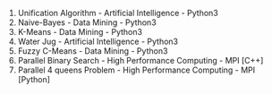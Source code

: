 1. Unification Algorithm - Artificial Intelligence - Python3
2. Naive-Bayes - Data Mining - Python3
3. K-Means - Data Mining - Python3
4. Water Jug - Artificial Intelligence - Python3
5. Fuzzy C-Means - Data Mining - Python3
6. Parallel Binary Search - High Performance Computing - MPI [C++]
7. Parallel 4 queens Problem - High Performance Computing - MPI [Python]